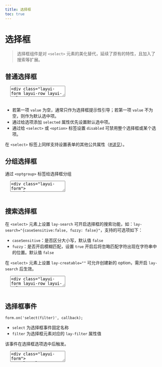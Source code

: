 ```yaml
---
title: 选择框
toc: true
---
```

 
# 选择框

> 选择框组件是对 `<select>` 元素的美化替代，延续了原有的特性，且加入了搜索等扩展。


<h2 id="normal" lay-toc="{}">普通选择框</h2>

<pre class="layui-code" lay-options="{preview: true, layout: ['preview', 'code'], tools: ['full'], done: function(obj){
  obj.render();
}}">
  <textarea>
<div class="layui-form layui-row layui-col-space16">
  <div class="layui-col-md6">
    <select>
      <option value="">请选择</option>
      <option value="AAA">选项 A</option>
      <option value="BBB">选项 B</option>
      <option value="CCC">选项 C</option>
    </select>
  </div>
  <div class="layui-col-md6">
    <select>
      <option value="">请选择</option>
      <option value="AAA">选项 A</option>
      <option value="BBB">选项 B</option>
      <option value="CCC" selected>选项 C</option>
    </select>
  </div>
  <div class="layui-col-md6">
    <select disabled>
      <option value="">禁用选择框</option>
      <option value="AAA">选项 A</option>
      <option value="BBB">选项 B</option>
      <option value="CCC">选项 C</option>
    </select>
  </div>
  <div class="layui-col-md6">
    <select>
      <option value="">请选择</option>
      <option value="AAA">选项 A</option>
      <option value="BBB" disabled>选项 B（禁用选项）</option>
      <option value="CCC">选项 C</option>
    </select>
  </div>
</div>

<!-- import layui -->
  </textarea>
</pre>

- 若第一项 `value` 为空，通常只作为选择框提示性引导；若第一项 `value` 不为空，则作为默认选中项。
- 通过给选项添加 `selected` 属性优先设置默认选中项。
- 通过给 `<select>` 或 `<option>` 标签设置 `disabled` 可禁用整个选择框或某个选项。

在 `<select>` 标签上同样支持设置表单的其他公共属性（[#详见](./#attr)）。

<h2 id="group" lay-toc="{}">分组选择框</h2>

通过 `<optgroup>` 标签给选择框分组

<pre class="layui-code" lay-options="{preview: true, layout: ['preview', 'code'], tools: ['full'], done: function(obj){
  obj.render();
}}">
  <textarea>
<div class="layui-form">
  <select>
    <option value="">请选择</option>
    <optgroup label="分组 A">
      <option value="A-1">选项 A-1</option>
      <option value="A-2">选项 A-2</option>
      <option value="A-3">选项 A-3</option>
    </optgroup>
    <optgroup label="分组 B">
      <option value="B-1">选项 B-1</option>
      <option value="B-2">选项 B-2</option>
    </optgroup>
  </select>
</div>

<!-- import layui -->
  </textarea>
</pre>


<h2 id="search" lay-toc="{hot: true}">搜索选择框</h2>

在 `<select>` 元素上设置 `lay-search` 可开启选择框的搜索功能，如：`lay-search="{caseSensitive:false, fuzzy: false}"`，支持的可选项如下：

- `caseSensitive`：是否区分大小写，默认值 `false`
- `fuzzy`：是否开启模糊匹配，设置 `true` 开启后将忽略匹配字符出现在字符串中的位置。默认值 `false`

在 `<select>` 元素上设置 `lay-creatable=""` 可允许创建新的 option，需开启 `lay-search` 后生效。

<pre class="layui-code" lay-options="{preview: true, codeStyle: 'height: 508px;', layout: ['preview', 'code'], tools: ['full'], done: function(obj){
  obj.render();
}}">
  <textarea>
<div class="layui-form layui-row layui-col-space16">
  <div class="layui-col-md6">
    <select lay-search="">
      <option value="">请选择或搜索（默认不区分大小写）</option>
      <option value="1">AAA</option>
      <option value="2">aaa</option>
      <option value="3">BBB</option>
      <option value="4">bbb</option>
      <option value="5">ABC</option>
      <option value="6">abc</option>
      <option value="7">AbC</option>
    </select>
  </div>
  <div class="layui-col-md6">
    <select lay-search="{caseSensitive:true}">
      <option value="">请选择或搜索（设置区分大小写）</option>
      <option value="1">AAA</option>
      <option value="2">aaa</option>
      <option value="3">BBB</option>
      <option value="4">bbb</option>
      <option value="5">ABC</option>
      <option value="6">abc</option>
      <option value="7">AbC</option>
      <option value="8">ACb</option>
    </select>
  </div>
  <div class="layui-col-md6">
    <select lay-search="">
      <option value="">请搜索</option>
      <optgroup label="分组a">
        <option value="a1">a1</option>
        <option value="a2">a2</option>
      </optgroup>
      <optgroup label="分组aa">
        <option value="aa1">aA1</option>
        <option value="aa2">aA2</option>
      </optgroup>
      <optgroup label="分组b">
        <option value="b1">b1</option>
        <option value="b2">b2</option>
      </optgroup>
      <optgroup label="分组bb">
        <option value="bb1">bb1</option>
        <option value="bb2">bb2</option>
      </optgroup>
      <optgroup label="分组bbb">
        <option value="bbb1">bBb1</option>
        <option value="bbb2">bBB2</option>
      </optgroup>
      <optgroup label="分组c">
        <option value="c1">c1</option>
        <option value="c2">c2</option>
      </optgroup>
      <optgroup label="分组cc">
        <option value="cc1">cc1</option>
        <option value="cc2">cc2</option>
      </optgroup>
      <optgroup label="分组ccc">
        <option value="ccc1">ccc1</option>
        <option value="ccc2">ccc2</option>
      </optgroup>
      <optgroup label="分组cccc">
        <option value="cccc1">cccc1</option>
        <option value="cccc2">cccc2</option>
      </optgroup>
    </select>
  </div>
  <div class="layui-col-md6">
    <select lay-search="" lay-creatable="">
      <option value="">可创建新的 option</option>
      <option value="1">AAA</option>
      <option value="2">aaa</option>
      <option value="3">BBB</option>
      <option value="4">bbb</option>
      <option value="5">ABC</option>
      <option value="6">abc</option>
      <option value="7">AbC</option>
    </select>
  </div>
</div>

<!-- import layui -->
  </textarea>
</pre>


<h2 id="on" lay-toc="{hot: true}">选择框事件</h2>

`form.on('select(filter)', callback);`

- `select` 为选择框事件固定名称
- `filter` 为选择框元素对应的 `lay-filter` 属性值

该事件在选择框选项选中后触发。

<pre class="layui-code" lay-options="{preview: true, layout: ['code', 'preview'], tools: ['full'], done: function(obj){
  obj.render();
}}">
  <textarea>
<div class="layui-form">
  <select lay-filter="demo-select-filter">
    <option value="">请选择</option>
    <option value="AAA">选项 A</option>
    <option value="BBB">选项 B</option>
    <option value="CCC">选项 C</option>
  </select>
</div>

<!-- import layui --> 
<script>
layui.use(function(){
  var form = layui.form;
  var layer = layui.layer;

  // select 事件
  form.on('select(demo-select-filter)', function(data){
    var elem = data.elem; // 获得 select 原始 DOM 对象
    var value = data.value; // 获得被选中的值
    var othis = data.othis; // 获得 select 元素被替换后的 jQuery 对象
    
    layer.msg(this.innerHTML + ' 的 value: '+ value); // this 为当前选中 <option> 元素对象
  });
});
</script>
  </textarea>
</pre>
